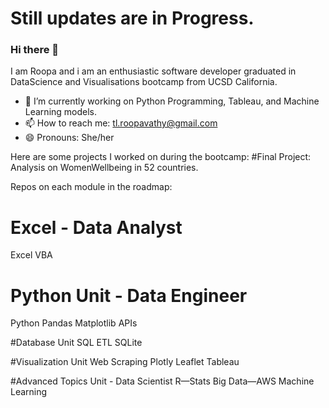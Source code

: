 
# Still updates are in Progress.
### Hi there 👋
I am Roopa and i am an enthusiastic software developer graduated in DataScience and Visualisations bootcamp from UCSD California.

<!--
**RoopaRaghav/RoopaRaghav** is a ✨ _special_ ✨ repository because its `README.md` (this file) appears on your GitHub profile.-->



- 🌱 I’m currently working on Python Programming, Tableau, and Machine Learning models.
- 📫 How to reach me: tl.roopavathy@gmail.com
- 😄 Pronouns: She/her

Here are some projects I worked on during the bootcamp:
#Final Project:
Analysis on WomenWellbeing in 52 countries.

Repos on each module in the roadmap:

# Excel - Data Analyst
Excel 
VBA

# Python Unit - Data Engineer
Python 
Pandas
Matplotlib
APIs

#Database Unit
SQL
ETL 
SQLite

#Visualization Unit 
Web Scraping
Plotly
Leaflet
Tableau

#Advanced Topics Unit - Data Scientist
R—Stats
Big Data—AWS
Machine Learning

